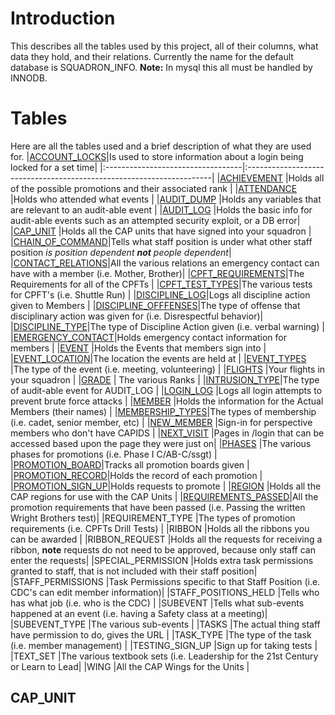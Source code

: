 # Introduction #

This describes all the tables used by this project, all of their columns, what data they hold, and their relations. Currently the name for the default database is SQUADRON\_INFO. **Note:** In mysql this all must be handled by INNODB.


# Tables #
Here are all the tables used and a brief description of what they are used for.
|[ACCOUNT\_LOCKS](#ACCOUNT_LOCKS.md)|Is used to store information about a login being locked for a set time|
|:----------------------------------|:---------------------------------------------------------------------|
|[ACHIEVEMENT](#ACHIEVEMENT.md)     |Holds all of the possible promotions and their associated rank        |
|[ATTENDANCE](#ATTENDANCE.md)       |Holds who attended what events                                        |
|[AUDIT\_DUMP](#AUDIT_DUMP.md)      |Holds any variables that are relevant to an audit-able event          |
|[AUDIT\_LOG](#AUDIT_LOG.md)        |Holds the basic info for audit-able events such as an attempted security exploit, or a DB error|
|[CAP\_UNIT](#CAP_UNIT.md)          |Holds all the CAP units that have signed into your squadron           |
|[CHAIN\_OF\_COMMAND](#CHAIN_OF_COMMAND.md)|Tells what staff position is under what other staff position _is position dependent **not** people dependent_|
|[CONTACT\_RELATIONS](#CONTACT_RELATIONS.md)|All the various relations an emergency contact can have with a member (i.e. Mother, Brother)|
|[CPFT\_REQUIREMENTS](#CPFT_REQUIREMENTS.md)|The Requirements for all of the CPFTs                                 |
|[CPFT\_TEST\_TYPES](#CPFT_TEST_TYPES.md)|The various tests for CPFT's (i.e. Shuttle Run)                       |
|[DISCIPLINE\_LOG](#DISCIPLINE_LOG.md)|Logs all discipline action given to Members                           |
|[DISCIPLINE\_OFFFENSES](#DISCIPLINE_OFFENSES.md)|The type of offense that disciplinary action was given for (i.e. Disrespectful behavior)|
|[DISCIPLINE\_TYPE](#DISCIPLINE_TYPE.md)|The type of Discipline Action given (i.e. verbal warning)             |
|[EMERGENCY\_CONTACT](#EMERGENCY_CONTACT.md)|Holds emergency contact information for members                       |
|[EVENT](#EVENTS.md)                |Holds the Events that members sign into                               |
|[EVENT\_LOCATION](#EVENT_LOCATION.md)|The location the events are held at                                   |
|[EVENT\_TYPES](#EVENT_TYPES.md)    |The type of the event (i.e. meeting, volunteering)                    |
|[FLIGHTS](#FLIGHTS.md)             |Your flights in your squadron                                         |
|[GRADE](#GRADE.md)                 | The various Ranks                                                    |
|[INTRUSION\_TYPE](#INTRUSION_TYPE.md)|The type of audit-able event for AUDIT\_LOG                           |
|[LOGIN\_LOG](#LOGIN_LOG.md)        |Logs all login attempts to prevent brute force attacks                |
|[MEMBER](#MEMBER.md)               |Holds the information for the Actual Members (their names)            |
|[MEMBERSHIP\_TYPES](#MEMBERSHIP_TYPES.md)|The types of membership (i.e. cadet, senior member, etc)              |
|[NEW\_MEMBER](#NEW_MEMBER.md)      |Sign-in for perspective members who don't have CAPIDS                 |
|[NEXT\_VISIT](#NEXT_VISIT.md)      |Pages in /login that can be accessed based upon the page they were just on|
|[PHASES](#PHASES.md)               |The various phases for promotions (i.e. Phase I C/AB-C/ssgt)          |
|[PROMOTION\_BOARD](#PROMOTION_BOARD.md)|Tracks all promotion boards given                                     |
|[PROMOTION\_RECORD](#PROMTION_RECORD.md)|Holds the record of each promotion                                    |
|[PROMOTION\_SIGN\_UP](#PROMOTION_SIGN_UP.md)|Holds requests to promote                                             |
|[REGION](#REGION.md)               |Holds all the CAP regions for use with the CAP Units                  |
|[REQUIREMENTS\_PASSED](#REQUIREMENTS_PASSED.md)|All the promotion requirements that have been passed (i.e. Passing the written Wright Brothers test)|
|REQUIREMENT\_TYPE                  |The types of promotion requirements (i.e. CPFTs Drill Tests)          |
|RIBBON                             |Holds all the ribbons you can be awarded                              |
|RIBBON\_REQUEST                    |Holds all the requests for receiving a ribbon, **note** requests do not need to be approved, because only staff can enter the requests|
|SPECIAL\_PERMISSION                |Holds extra task permissions granted to staff, that is not included with their staff position|
|STAFF\_PERMISSIONS                 |Task Permissions specific to that Staff Position (i.e. CDC's can edit member information)|
|STAFF\_POSITIONS\_HELD             |Tells who has what job (i.e. who is the CDC)                          |
|SUBEVENT                           |Tells what sub-events happened at an event (i.e. having a Safety class at a meeting)|
|SUBEVENT\_TYPE                     |The various sub-events                                                |
|TASKS                              |The actual thing staff have permission to do, gives the URL           |
|TASK\_TYPE                         |The type of the task (i.e. member management)                         |
|TESTING\_SIGN\_UP                  |Sign up for taking tests                                              |
|TEXT\_SET                          |The various textbook sets (i.e. Leadership for the 21st Century or Learn to Lead|
|WING                               |All the CAP Wings for the Units                                       |

## CAP\_UNIT ##